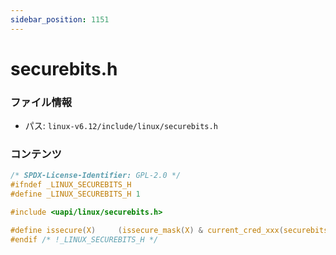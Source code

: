 ```yaml
---
sidebar_position: 1151
---
```

# securebits.h

### ファイル情報

- パス: `linux-v6.12/include/linux/securebits.h`

### コンテンツ

```h
/* SPDX-License-Identifier: GPL-2.0 */
#ifndef _LINUX_SECUREBITS_H
#define _LINUX_SECUREBITS_H 1

#include <uapi/linux/securebits.h>

#define issecure(X)		(issecure_mask(X) & current_cred_xxx(securebits))
#endif /* !_LINUX_SECUREBITS_H */

```

